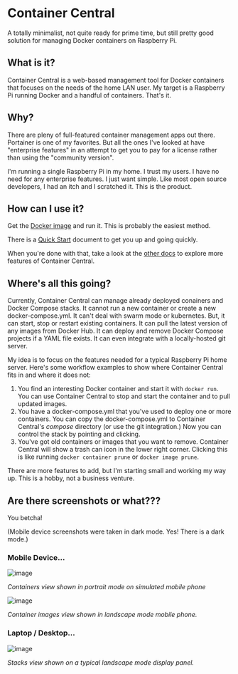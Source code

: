 # Container Central
A totally minimalist, not quite ready for prime time, but still pretty good solution for managing Docker containers on Raspberry Pi.

## What is it?
Container Central is a web-based management tool for Docker containers that focuses on the needs of the home LAN user. My target is a Raspberry Pi running Docker and a handful of containers. That's it.

## Why?
There are pleny of full-featured container management apps out there. Portainer is one of my favorites. But all the ones I've looked at have "enterprise features" in an attempt to get you to pay for a license rather than using the "community version".

I'm running a single Raspberry Pi in my home. I trust my users. I have no need for any enterprise features. I just want simple. Like most open source developers, I had an itch and I scratched it. This is the product.

## How can I use it?
Get the [Docker image](https://hub.docker.com/r/davescodemusings/container-central) and run it. This is probably the easiest method.

There is a [Quick Start](docs/QuickStart.md) document to get you up and going quickly.

When you're done with that, take a look at the [other docs](docs/) to explore more features of Container Central.

## Where's all this going?
Currently, Container Central can manage already deployed conainers and Docker Compose stacks. It cannot run a new container or create a new docker-compose.yml. It can't deal with swarm mode or kubernetes. But, it can start, stop or restart existing containers. It can pull the latest version of any images from Docker Hub. It can deploy and remove Docker Compose projects if a YAML file exists. It can even integrate with a locally-hosted git server.

My idea is to focus on the features needed for a typical Raspberry Pi home server. Here's some workflow examples to show where Container Central fits in and where it does not:

1. You find an interesting Docker container and start it with `docker run`. You can use Container Central to stop and start the container and to pull updated images.
2. You have a docker-compose.yml that you've used to deploy one or more containers. You can copy the docker-compose.yml to Container Central's _compose_ directory (or use the git integration.) Now you can control the stack by pointing and clicking.
3. You've got old containers or images that you want to remove. Container Central will show a trash can icon in the lower right corner. Clicking this is like running `docker container prune` or `docker image prune`.

There are more features to add, but I'm starting small and working my way up. This is a hobby, not a business venture.

## Are there screenshots or what???
You betcha!

(Mobile device screenshots were taken in dark mode. Yes! There is a dark mode.)

### Mobile Device...

![image](https://user-images.githubusercontent.com/61114342/147377658-d974fb08-271c-4ed7-9474-ce201ad5ebdc.png)

_Containers view shown in portrait mode on simulated mobile phone_

![image](https://user-images.githubusercontent.com/61114342/147377722-1a578d30-0e7e-4c74-8101-cfd59cde6140.png)

_Container images view shown in landscape mode mobile phone._

### Laptop / Desktop...

![image](https://user-images.githubusercontent.com/61114342/147377790-d847aa4b-4b40-4009-84d8-a481206aaccf.png)

_Stacks view shown on a typical landscape mode display panel._
